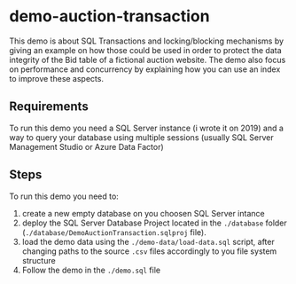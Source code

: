 # demo-auction-transaction
This demo is about SQL Transactions and locking/blocking mechanisms by giving an example on how those could be used in order to protect the data integrity of the Bid table of a fictional auction website.
The demo also focus on performance and concurrency by explaining how you can use an index to improve these aspects.

## Requirements
To run this demo you need a SQL Server instance (i wrote it on 2019) and a way to query your database using multiple sessions (usually SQL Server Management Studio or Azure Data Factor)

## Steps
To run this demo you need to:
1. create a new empty database on you choosen SQL Server intance
2. deploy the SQL Server Database Project located in the `./database` folder (`./database/DemoAuctionTransaction.sqlproj` file).
3. load the demo data using the `./demo-data/load-data.sql` script, after changing paths to the source `.csv` files accordingly to you file system structure
3. Follow the demo in the `./demo.sql` file